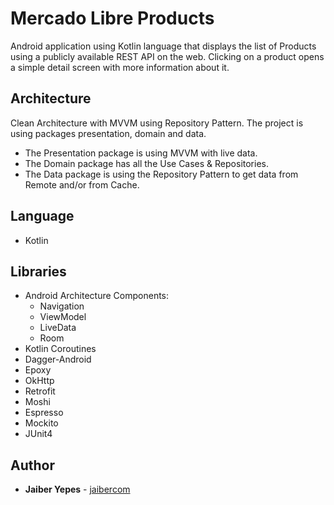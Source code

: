 # Mercado Libre Products
Android application using Kotlin language that displays the list of Products using a publicly available 
REST API on the web. Clicking on a product opens a simple detail screen with more information about it.


## Architecture
Clean Architecture with MVVM using Repository Pattern.
The project is using packages presentation, domain and data.

- The Presentation package is using MVVM with live data.
- The Domain package has all the Use Cases & Repositories.
- The Data package is using the Repository Pattern to get data from Remote and/or from Cache.


## Language
- Kotlin


## Libraries 
- Android Architecture Components: 
	- Navigation
	- ViewModel
	- LiveData
	- Room
- Kotlin Coroutines
- Dagger-Android
- Epoxy
- OkHttp
- Retrofit
- Moshi
- Espresso
- Mockito
- JUnit4


## Author 

* **Jaiber Yepes** - [jaibercom](https://github.com/jaibercom)




